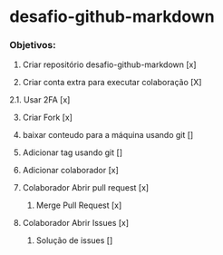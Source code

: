 # desafio-github-markdown

### Objetivos:

1. Criar repositório desafio-github-markdown [x]

2. Criar conta extra para executar colaboração [X]

2.1. Usar 2FA [x]

3. Criar Fork [x]

4. baixar conteudo para a máquina usando git []

5. Adicionar tag usando git []

6. Adicionar colaborador [x]

7. Colaborador Abrir pull request [x]

    1. Merge Pull Request [x]

8. Colaborador Abrir Issues [x]

    1. Solução de issues []

 
